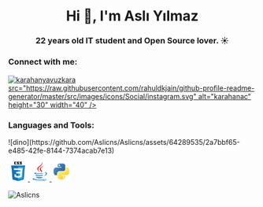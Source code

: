 <h1 align="center">Hi 👋, I'm Aslı Yılmaz</h1>
<h3 align="center">22 years old IT student and Open Source lover. ☀️ </h3>

<h3 align="left">Connect with me:</h3>
<p align="left">
<a href="[https://www.linkedin.com/in/asl%C4%B1-y%C4%B1lmaz-7285b0292/]" target="blank"><img align="center" src="https://raw.githubusercontent.com/rahuldkjain/github-profile-readme-generator/master/src/images/icons/Social/linked-in-alt.svg" alt="karahanyavuzkara" height="30" width="40" />
src="https://raw.githubusercontent.com/rahuldkjain/github-profile-readme-generator/master/src/images/icons/Social/instagram.svg" alt="karahanac" height="30" width="40" /></a>
</p>

<h3 align="left">Languages and Tools:</h3> ![dino](https://github.com/Aslicns/Aslicns/assets/64289535/2a7bbf65-e485-42fe-8144-7374acab7e13)


<p align="left"> <a href="https://www.w3schools.com/css/" target="_blank" rel="noreferrer"> <img src="https://raw.githubusercontent.com/devicons/devicon/master/icons/css3/css3-original-wordmark.svg" alt="css3" width="40" height="40"/> </a> <a href="https://www.java.com" target="_blank" rel="noreferrer"> <img src="https://raw.githubusercontent.com/devicons/devicon/master/icons/java/java-original.svg" alt="java" width="40" height="40"/> </a> <a href="https://www.python.org" target="_blank" rel="noreferrer"> <img src="https://raw.githubusercontent.com/devicons/devicon/master/icons/python/python-original.svg" alt="python" width="40" height="40"/> </a> </p>

<p><img align="center" src="https://github-readme-stats.vercel.app/api/top-langs?username=Aslicns&show_icons=true&locale=en&layout=compact" alt="Aslicns" /></p>
